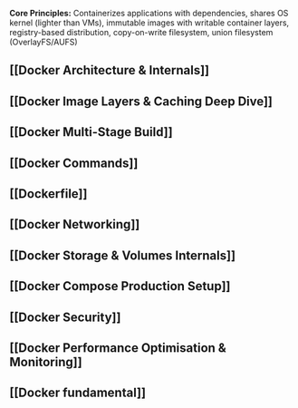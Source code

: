 **Core Principles:** Containerizes applications with dependencies, shares OS kernel (lighter than VMs), immutable images with writable container layers, registry-based distribution, copy-on-write filesystem, union filesystem (OverlayFS/AUFS)

## [[Docker Architecture & Internals]]
## [[Docker Image Layers & Caching Deep Dive]]
## [[Docker Multi-Stage Build]]

## [[Docker Commands]]

## [[Dockerfile]]

## [[Docker Networking]]

## [[Docker Storage & Volumes Internals]]

## [[Docker Compose Production Setup]]

## [[Docker Security]]

## [[Docker Performance Optimisation & Monitoring]]
## [[Docker fundamental]]

